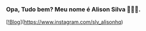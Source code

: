 ### Opa, Tudo bem? Meu nome é Alison Silva 🙋🏻‍♂️.

[[!Blog](https://cdn-icons-png.flaticon.com/512/1384/1384063.png)](https://www.instagram.com/slv_alisonhq)
